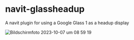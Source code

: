 # navit-glassheadup
A navit plugin for using a Google Glass 1 as a headup display


![Bildschirmfoto 2023-10-07 um 08 59 19](https://github.com/OLFDB/navit-glassheadup/assets/5459286/d153e0f9-e44c-4cc7-909e-6268c87f9016)
